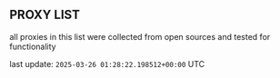 ## PROXY LIST

all proxies in this list were collected from open sources and tested for functionality

last update: `2025-03-26 01:28:22.198512+00:00` UTC